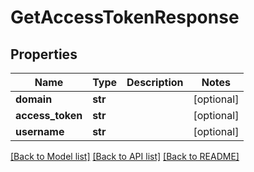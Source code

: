 # GetAccessTokenResponse

## Properties
Name | Type | Description | Notes
------------ | ------------- | ------------- | -------------
**domain** | **str** |  | [optional] 
**access_token** | **str** |  | [optional] 
**username** | **str** |  | [optional] 

[[Back to Model list]](../README.md#documentation-for-models) [[Back to API list]](../README.md#documentation-for-api-endpoints) [[Back to README]](../README.md)


